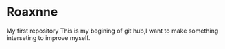 # Roaxnne
My first repository
This is my begining of git hub,I want to make something interseting to improve myself.
